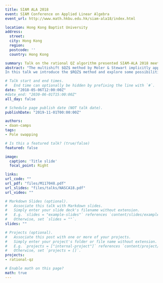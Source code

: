 ```yaml
---
title: SIAM ALA 2018
event: SIAM Conference on Applied Linear Algebra
event_url: http://www.math.hkbu.edu.hk/siam-ala18/index.html 

location: Hong Kong Baptist University
address:
  street: 
  city: Hong Kong
  region: 
  postcode: ''
  country: Hong Kong

summary: Talk on the rational QZ algorithm presented SIAM-ALA 2018 meeting.
abstract: "The multishift $QZ$ method by Moler & Stewart implicitly applies subspace iteration driven by a polynomial. We have generalized this to the $RQZ$ method, operating on two Hessenberg matrices, and employing subspace iteration driven by a rational function. This is done implicitly without computing matrix inverses.
In this talk we introduce the $RQZ$ method and explore some possibilities to utilize pole selection as an additional degree of freedom."

# Talk start and end times.
#   End time can optionally be hidden by prefixing the line with `#`.
date: "2018-05-06T12:00:00Z"
#date_end: "2030-06-01T15:00:00Z"
all_day: false

# Schedule page publish date (NOT talk date).
publishDate: "2019-11-01T00:00:00Z"

authors:
- daan-camps
tags:
- Pole swapping

# Is this a featured talk? (true/false)
featured: false

image:
  caption: 'Title slide'
  focal_point: Right

links:
url_code: ""
url_pdf: "files/M117048.pdf"
url_slides: "files/talks/NASCA18.pdf"
url_video: ""

# Markdown Slides (optional).
#   Associate this talk with Markdown slides.
#   Simply enter your slide deck's filename without extension.
#   E.g. `slides = "example-slides"` references `content/slides/example-slides.md`.
#   Otherwise, set `slides = ""`.
slides: ""

# Projects (optional).
#   Associate this post with one or more of your projects.
#   Simply enter your project's folder or file name without extension.
#   E.g. `projects = ["internal-project"]` references `content/project/deep-learning/index.md`.
#   Otherwise, set `projects = []`.
projects:
- rational-qz

# Enable math on this page?
math: true
---
```

